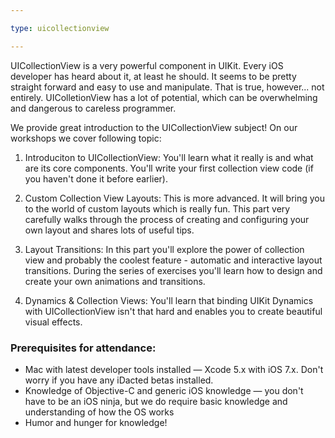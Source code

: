 ```yaml
---

type: uicollectionview

---
```


UICollectionView is a very powerful component in UIKit. Every iOS developer has heard about it, at least he should. It seems to be pretty straight forward and easy to use and manipulate. That is true, however... not entirely. UIColletionView has a lot of potential, which can be overwhelming and  dangerous to careless programmer.

We provide great introduction to the UICollectionView subject! On our workshops we cover following topic:

1. Introduciton to UICollectionView: You'll learn what it really is and what are its core components. You'll write your first collection view code (if you haven't done it before earlier).

2. Custom Collection View Layouts: This is more advanced. It will bring you to the world of custom layouts which is really fun. This part very carefully walks through the process of creating and configuring your own layout and shares lots of useful tips.

3. Layout Transitions: In this part you'll explore the power of collection view and probably the coolest feature - automatic and interactive layout transitions. During the series of exercises you'll learn how to design and create your own animations and transitions.

4. Dynamics & Collection Views: You'll learn that binding UIKit Dynamics with UICollectionView isn't that hard and enables you to create beautiful visual effects. 

### Prerequisites for attendance:

* Mac with latest developer tools installed — Xcode 5.x with iOS 7.x. Don't worry if you have any iDacted betas installed.
* Knowledge of Objective-C and generic iOS knowledge — you don't have to be an iOS ninja, but we do require basic knowledge and understanding of how the OS works
* Humor and hunger for knowledge!